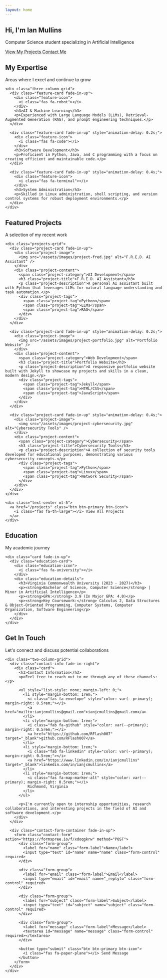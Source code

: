 ```yaml
---
layout: home
---
```


<section class="hero-section">
  <div class="hero-background"></div>
  <div class="wrapper">
    <div class="hero-content fade-in">
      <h1 class="hero-title">Hi, I'm <span>Ian Mullins</span></h1>
      <p class="hero-subtitle">Computer Science student specializing in Artificial Intelligence</p>
      <div class="hero-cta">
        <a href="/projects" class="btn btn-primary btn-icon">
          <i class="fas fa-code"></i> View My Projects
        </a>
        <a href="/contact" class="btn btn-outline btn-icon">
          <i class="fas fa-paper-plane"></i> Contact Me
        </a>
      </div>
    </div>
  </div>
</section>

<section class="section">
  <div class="wrapper">
    <div class="section-title">
      <h2>My Expertise</h2>
      <p>Areas where I excel and continue to grow</p>
    </div>
    
    <div class="three-column-grid">
      <div class="feature-card fade-in-up">
        <div class="feature-icon">
          <i class="fas fa-robot"></i>
        </div>
        <h3>AI & Machine Learning</h3>
        <p>Experienced with Large Language Models (LLMs), Retrieval-Augmented Generation (RAG), and prompt engineering techniques.</p>
      </div>
      
      <div class="feature-card fade-in-up" style="animation-delay: 0.2s;">
        <div class="feature-icon">
          <i class="fas fa-code"></i>
        </div>
        <h3>Software Development</h3>
        <p>Proficient in Python, Java, and C programming with a focus on creating efficient and maintainable code.</p>
      </div>
      
      <div class="feature-card fade-in-up" style="animation-delay: 0.4s;">
        <div class="feature-icon">
          <i class="fas fa-terminal"></i>
        </div>
        <h3>System Administration</h3>
        <p>Skilled in Linux administration, shell scripting, and version control systems for robust deployment environments.</p>
      </div>
    </div>
  </div>
</section>

<section class="section bg-light">
  <div class="wrapper">
    <div class="section-title">
      <h2>Featured Projects</h2>
      <p>A selection of my recent work</p>
    </div>
    
    <div class="projects-grid">
      <div class="project-card fade-in-up">
        <div class="project-image">
          <img src="/assets/images/project-fred.jpg" alt="F.R.E.D. AI Assistant" />
        </div>
        <div class="project-content">
          <span class="project-category">AI Development</span>
          <h3 class="project-title">F.R.E.D. AI Assistant</h3>
          <p class="project-description">A personal AI assistant built with Python that leverages LLMs for natural language understanding and task automation.</p>
          <div class="project-tags">
            <span class="project-tag">Python</span>
            <span class="project-tag">LLMs</span>
            <span class="project-tag">RAG</span>
          </div>
        </div>
      </div>
      
      <div class="project-card fade-in-up" style="animation-delay: 0.2s;">
        <div class="project-image">
          <img src="/assets/images/project-portfolio.jpg" alt="Portfolio Website" />
        </div>
        <div class="project-content">
          <span class="project-category">Web Development</span>
          <h3 class="project-title">Portfolio Website</h3>
          <p class="project-description">A responsive portfolio website built with Jekyll to showcase my projects and skills in a clean, modern design.</p>
          <div class="project-tags">
            <span class="project-tag">Jekyll</span>
            <span class="project-tag">HTML/CSS</span>
            <span class="project-tag">JavaScript</span>
          </div>
        </div>
      </div>
      
      <div class="project-card fade-in-up" style="animation-delay: 0.4s;">
        <div class="project-image">
          <img src="/assets/images/project-cybersecurity.jpg" alt="Cybersecurity Tools" />
        </div>
        <div class="project-content">
          <span class="project-category">Cybersecurity</span>
          <h3 class="project-title">Cybersecurity Tools</h3>
          <p class="project-description">A collection of security tools developed for educational purposes, demonstrating various cybersecurity concepts.</p>
          <div class="project-tags">
            <span class="project-tag">Python</span>
            <span class="project-tag">Linux</span>
            <span class="project-tag">Network Security</span>
          </div>
        </div>
      </div>
    </div>
    
    <div class="text-center mt-5">
      <a href="/projects" class="btn btn-primary btn-icon">
        <i class="fas fa-th-large"></i> View All Projects
      </a>
    </div>
  </div>
</section>

<section class="section">
  <div class="wrapper">
    <div class="section-title">
      <h2>Education</h2>
      <p>My academic journey</p>
    </div>
    
    <div class="card fade-in-up">
      <div class="education-card">
        <div class="education-icon">
          <i class="fas fa-university"></i>
        </div>
        <div class="education-details">
          <h3>Virginia Commonwealth University (2023 - 2027)</h3>
          <p><strong>Bachelor of Science, Computer Science</strong> | Minor in Artificial Intelligence</p>
          <p><strong>GPA:</strong> 3.9 (In Major GPA: 4.0)</p>
          <p><strong>Key Coursework:</strong> Calculus 2, Data Structures & Object-Oriented Programming, Computer Systems, Computer Organization, Software Engineering</p>
        </div>
      </div>
    </div>
  </div>
</section>

<section class="section bg-light">
  <div class="wrapper">
    <div class="section-title">
      <h2>Get In Touch</h2>
      <p>Let's connect and discuss potential collaborations</p>
    </div>
    
    <div class="two-column-grid">
      <div class="contact-info fade-in-right">
        <div class="card">
          <h3>Contact Information</h3>
          <p>Feel free to reach out to me through any of these channels:</p>
          
          <ul style="list-style: none; margin-left: 0;">
            <li style="margin-bottom: 1rem;">
              <i class="fas fa-envelope" style="color: var(--primary); margin-right: 0.5rem;"></i>
              <a href="mailto:ianjcmullins@gmail.com">ianjcmullins@gmail.com</a>
            </li>
            <li style="margin-bottom: 1rem;">
              <i class="fab fa-github" style="color: var(--primary); margin-right: 0.5rem;"></i>
              <a href="https://github.com/RFlash007" target="_blank">github.com/RFlash007</a>
            </li>
            <li style="margin-bottom: 1rem;">
              <i class="fab fa-linkedin" style="color: var(--primary); margin-right: 0.5rem;"></i>
              <a href="https://www.linkedin.com/in/ianjcmullins" target="_blank">linkedin.com/in/ianjcmullins</a>
            </li>
            <li style="margin-bottom: 1rem;">
              <i class="fas fa-map-marker-alt" style="color: var(--primary); margin-right: 0.5rem;"></i>
              Richmond, Virginia
            </li>
          </ul>
          
          <p>I'm currently open to internship opportunities, research collaborations, and interesting projects in the field of AI and software development.</p>
        </div>
      </div>
      
      <div class="contact-form-container fade-in-up">
        <form class="contact-form" action="https://formspree.io/f/xdoqgkrw" method="POST">
          <div class="form-group">
            <label for="name" class="form-label">Name</label>
            <input type="text" id="name" name="name" class="form-control" required>
          </div>
          
          <div class="form-group">
            <label for="email" class="form-label">Email</label>
            <input type="email" id="email" name="_replyto" class="form-control" required>
          </div>
          
          <div class="form-group">
            <label for="subject" class="form-label">Subject</label>
            <input type="text" id="subject" name="subject" class="form-control" required>
          </div>
          
          <div class="form-group">
            <label for="message" class="form-label">Message</label>
            <textarea id="message" name="message" class="form-control" required></textarea>
          </div>
          
          <button type="submit" class="btn btn-primary btn-icon">
            <i class="fas fa-paper-plane"></i> Send Message
          </button>
        </form>
      </div>
    </div>
  </div>
</section>

<script>
  // Add active class to current navigation item
  document.addEventListener('DOMContentLoaded', function() {
    const currentLocation = window.location.pathname;
    const navLinks = document.querySelectorAll('.main-navigation a');
    
    navLinks.forEach(link => {
      const linkPath = link.getAttribute('href');
      if (currentLocation === linkPath || (currentLocation === '/' && linkPath === '/')) {
        link.classList.add('active');
      }
    });
    
    // Mobile navigation toggle
    const navbarToggle = document.querySelector('.navbar-toggle');
    const mainNavigation = document.querySelector('.main-navigation');
    
    if (navbarToggle) {
      navbarToggle.addEventListener('click', function() {
        mainNavigation.classList.toggle('active');
      });
    }
  });
</script> 
